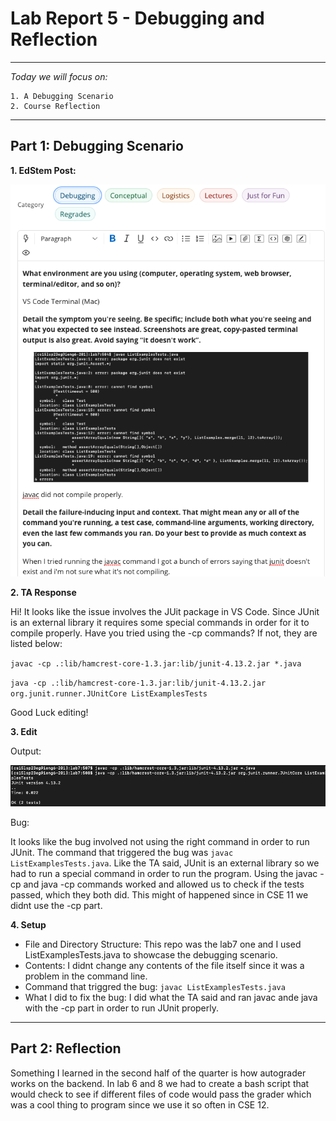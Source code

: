 # Lab Report 5 - Debugging and Reflection 
---
*Today we will focus on:*
```
1. A Debugging Scenario
2. Course Reflection
``` 
---

## **Part 1: Debugging Scenario**
**1. EdStem Post:** 

  ![Image](edstem1.png)

**2. TA Response**

Hi! It looks like the issue involves the JUit package in VS Code. Since JUnit is an external library it requires some special     commands in order for it to compile properly. Have you tried using the -cp commands? If not, they are listed below:

`javac -cp .:lib/hamcrest-core-1.3.jar:lib/junit-4.13.2.jar *.java`
   
`java -cp .:lib/hamcrest-core-1.3.jar:lib/junit-4.13.2.jar org.junit.runner.JUnitCore ListExamplesTests`

Good Luck editing!

**3. Edit**

Output:

![Image](success1.png)

Bug:

It looks like the bug involved not using the right command in order to run JUnit. The command that triggered the bug was 
`javac ListExamplesTests.java`. Like the TA said, JUnit is an external library so we had to run a special command in order to run the program. Using the javac -cp and java -cp commands worked and allowed us to check if the tests passed, which they both did. This might of happened since in CSE 11 we didnt use the -cp part. 


**4. Setup**
- File and Directory Structure: This repo was the lab7 one and I used ListExamplesTests.java to showcase the debugging scenario. 
- Contents: I didnt change any contents of the file itself since it was a problem in the command line.
- Command that triggred the bug: `javac ListExamplesTests.java`
- What I did to fix the bug: I did what the TA said and ran javac ande java with the -cp part in order to run JUnit properly. 

---

## **Part 2: Reflection**
Something I learned in the second half of the quarter is how autograder works on the backend. In lab 6 and 8 we had to create a bash script that would check to see if different files of code would pass the grader which was a cool thing to program since we use it so often in CSE 12. 
